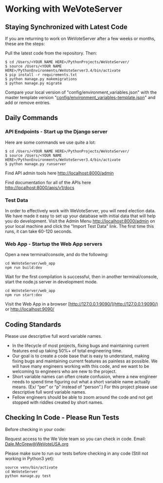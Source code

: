 # Working with WeVoteServer

## Staying Synchronized with Latest Code

If you are returning to work on WeVoteServer after a few weeks or months, these are the steps:

Pull the latest code from the repository. Then:

    $ cd /Users/<YOUR NAME HERE>/PythonProjects/WeVoteServer/
    $ source /Users/<YOUR NAME HERE>/PythonEnvironments/WeVoteServer3.4/bin/activate
    $ pip install -r requirements.txt
    $ python manage.py makemigrations
    $ python manage.py migrate
    
Compare your local version of "config/environment_variables.json" with the master template version 
"[config/environment_variables-template.json](config/environment_variables-template.json)" and add or remove entries.

## Daily Commands

### API Endpoints - Start up the Django server

Here are some commands we use quite a lot:

    $ cd /Users/<YOUR NAME HERE>/PythonProjects/WeVoteServer/
    $ source /Users/<YOUR NAME HERE>/PythonEnvironments/WeVoteServer3.4/bin/activate
    $ python manage.py runserver

Find API admin tools here [http://localhost:8000/admin](http://localhost:8000/admin)

Find documentation for all of the APIs here [http://localhost:8000/apis/v1/docs](http://localhost:8000/apis/v1/docs)

### Test Data

In order to effectively work with WeVoteServer, you will need election data. We have made it easy to set up your 
database with initial data that will help you do development. Visit the Admin Menu 
[http://localhost:8000/admin](http://localhost:8000/admin) on your local machine and click the
"Import Test Data" link. The first time this runs, it can take 60-120 seconds.

### Web App - Startup the Web App servers

Open a new terminal/console, and do the following:

    cd WeVoteServer/web_app
    npm run build:dev

Wait for the first compilation is successful, then in another terminal/console, start the 
node.js server in development mode.

    cd WeVoteServer/web_app
    npm run start:dev

Visit the Web App in a browser
[http://127.0.0.1:9090/](http://127.0.0.1:9090/) or [http://localhost:9090/](http://localhost:9090/)

## Coding Standards

Please use descriptive full word variable names.

* In the lifecycle of most projects, fixing bugs and maintaining current features end up taking 
50%+ of total engineering time.
* Our goal is to create a code base that is easy to understand, making fixing bugs and maintaining 
current features as painless as possible. We will have many engineers working with this code, 
and we want to be welcoming to engineers who are new to the project.
* Short variable names can often create confusion, where a new engineer needs to spend time 
figuring out what a short variable name actually means. (Ex/ “per” or “p” instead of “person”.) 
For this project please use descriptive full word variable names.
* Fellow engineers should be able to zoom around the code and not get stopped with riddles created by short names.

## Checking In Code - Please Run Tests

Before checking in your code:

Request access to the We Vote team so you can check in code. Email: Dale.McGrew@WeVoteUSA.org

Please make sure to run our tests before checking in any code (Still not working in Python3 yet):

    source venv/bin/activate
    cd WeVoteServer
    python manage.py test

